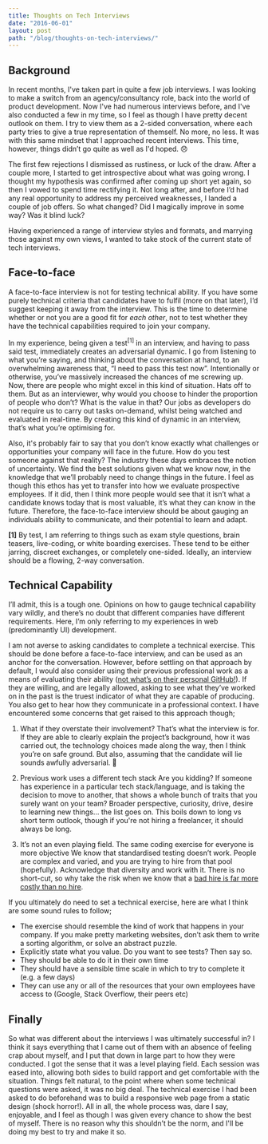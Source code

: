 ```yaml
---
title: Thoughts on Tech Interviews
date: "2016-06-01"
layout: post
path: "/blog/thoughts-on-tech-interviews/"
---
```


## Background

In recent months, I've taken part in quite a few job interviews. I was looking to make a switch from an agency/consultancy role, back into the world of product development. Now I've had numerous interviews before, and I've also conducted a few in my time, so I feel as though I have pretty decent outlook on them. I try to view them as a 2-sided conversation, where each party tries to give a true representation of themself. No more, no less. It was with this same mindset that I approached recent interviews. This time, however, things didn’t go quite as well as I'd hoped. 😞

The first few rejections I dismissed as rustiness, or luck of the draw. After a couple more, I started to get introspective about what was going wrong. I thought my hypothesis was confirmed after coming up short yet again, so then I vowed to spend time rectifying it. Not long after, and before I’d had any real opportunity to address my perceived weaknesses, I landed a couple of job offers. So what changed? Did I magically improve in some way? Was it blind luck?

Having experienced a range of interview styles and formats, and marrying those against my own views, I wanted to take stock of the current state of tech interviews.

## Face-to-face

A face-to-face interview is not for testing technical ability. If you have some purely technical criteria that candidates have to fulfil (more on that later), I’d suggest keeping it away from the interview. This is the time to determine whether or not you are a good fit for _each other_, not to test whether they have the technical capabilities required to join your company.

In my experience, being given a test<sup>[1]</sup> in an interview, and having to pass said test, immediately creates an adversarial dynamic. I go from listening to what you’re saying, and thinking about the conversation at hand, to an overwhelming awareness that, “I need to pass this test now”. Intentionally or otherwise, you’ve massively increased the chances of me screwing up. Now, there are people who might excel in this kind of situation. Hats off to them. But as an interviewer, why would you choose to hinder the proportion of people who don’t? What is the value in that? Our jobs as developers do not require us to carry out tasks on-demand, whilst being watched and evaluated in real-time. By creating this kind of dynamic in an interview, that’s what you’re optimising for.

Also, it's probably fair to say that you don’t know exactly what challenges or opportunities your company will face in the future. How do you test someone against that reality? The industry these days embraces the notion of uncertainty. We find the best solutions given what we know now, in the knowledge that we’ll probably need to change things in the future. I feel as though this ethos has yet to transfer into how we evaluate prospective employees. If it did, then I think more people would see that it isn’t what a candidate knows today that is most valuable, it’s what they can know in the future. Therefore, the face-to-face interview should be about gauging an individuals ability to communicate, and their potential to learn and adapt.

__[1]__ By test, I am referring to things such as exam style questions, brain teasers, live-coding, or white boarding exercises. These tend to be either jarring, discreet exchanges, or completely one-sided. Ideally, an interview should be a flowing, 2-way conversation.

## Technical Capability

I’ll admit, this is a tough one. Opinions on how to gauge technical capability vary wildly, and there’s no doubt that different companies have different requirements. Here, I’m only referring to my experiences in web (predominantly UI) development.

I am not averse to asking candidates to complete a technical exercise. This should be done before a face-to-face interview, and can be used as an anchor for the conversation. However, before settling on that approach by default, I would also consider using their previous professional work as a means of evaluating their ability ([not what’s on their personal GitHub!](https://blog.jcoglan.com/2013/11/15/why-github-is-not-your-cv/)). If they are willing, and are legally allowed, asking to see what they’ve worked on in the past is the truest indicator of what they are capable of producing. You also get to hear how they communicate in a professional context. I have encountered some concerns that get raised to this approach though;

1. What if they overstate their involvement?
   That’s what the interview is for. If they are able to clearly explain the project’s background, how it was carried out, the technology choices made along the way, then I think you’re on safe ground. But also, assuming that the candidate will lie sounds awfully adversarial. 🤔

2. Previous work uses a different tech stack
   Are you kidding? If someone has experience in a particular tech stack/language, and is taking the decision to move to another, that shows a whole bunch of traits that you surely want on your team? Broader perspective, curiosity, drive, desire to learning new things… the list goes on. This boils down to long vs short term outlook, though if you're not hiring a freelancer, it should always be long.

3. It’s not an even playing field. The same coding exercise for everyone is more objective
   We know that standardised testing doesn’t work. People are complex and varied, and you are trying to hire from that pool (hopefully). Acknowledge that diversity and work with it. There is no short-cut, so why take the risk when we know that a [bad hire is far more costly than no hire](https://www.linkedin.com/pulse/20130716151946-2967511-the-high-costs-of-a-bad-hire-and-how-to-avoid-them).

If you ultimately do need to set a technical exercise, here are what I think are some sound rules to follow;

- The exercise should resemble the kind of work that happens in your company. If you make pretty marketing websites, don’t ask them to write a sorting algorithm, or solve an abstract puzzle.
- Explicitly state what you value. Do you want to see tests? Then say so.
- They should be able to do it in their own time
- They should have a sensible time scale in which to try to complete it (e.g. a few days)
- They can use any or all of the resources that your own employees have access to (Google, Stack Overflow, their peers etc)

## Finally

So what was different about the interviews I was ultimately successful in? I think it says everything that I came out of them with an absence of feeling crap about myself, and I put that down in large part to how they were conducted. I got the sense that it was a level playing field. Each session was eased into, allowing both sides to build rapport and get comfortable with the situation. Things felt natural, to the point where when some technical questions were asked, it was no big deal. The technical exercise I had been asked to do beforehand was to build a responsive web page from a static design (shock horror!). All in all, the whole process was, dare I say, enjoyable, and I feel as though I was given every chance to show the best of myself. There is no reason why this shouldn’t be the norm, and I'll be doing my best to try and make it so.
